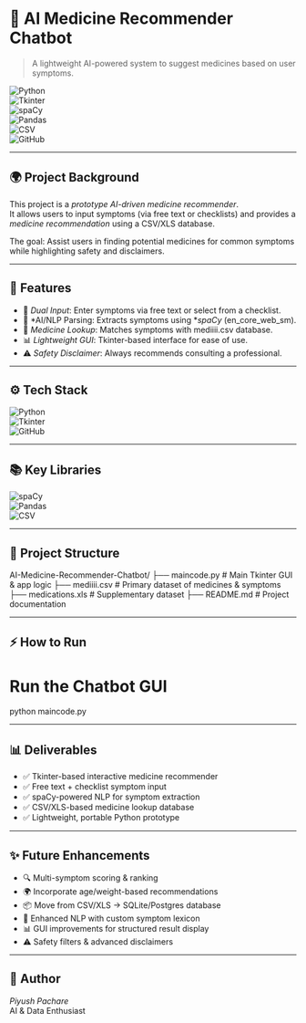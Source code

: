 # 💊 AI Medicine Recommender Chatbot

> A lightweight AI-powered system to suggest medicines based on user symptoms.

![Python](https://img.shields.io/badge/Python-3.x-blue?logo=python)  
![Tkinter](https://img.shields.io/badge/Tkinter-GUI-orange)  
![spaCy](https://img.shields.io/badge/spaCy-NLP-purple)  
![Pandas](https://img.shields.io/badge/Pandas-Data_Processing-lightblue)  
![CSV](https://img.shields.io/badge/CSV-Dataset-green)  
![GitHub](https://img.shields.io/badge/GitHub-Code-black?logo=github)  

---

## 🌍 Project Background
This project is a *prototype AI-driven medicine recommender*.  
It allows users to input symptoms (via free text or checklists) and provides a *medicine recommendation* using a CSV/XLS database.  

The goal: Assist users in finding potential medicines for common symptoms while highlighting safety and disclaimers.

---

## 🚀 Features
- 📝 *Dual Input*: Enter symptoms via free text or select from a checklist.  
- 🧠 *AI/NLP Parsing: Extracts symptoms using **spaCy* (en_core_web_sm).  
- 🔎 *Medicine Lookup*: Matches symptoms with mediiii.csv database.  
- 📊 *Lightweight GUI*: Tkinter-based interface for ease of use.  
- ⚠ *Safety Disclaimer*: Always recommends consulting a professional.  

---

## ⚙ Tech Stack
![Python](https://img.shields.io/badge/Python-3.x-blue?logo=python)  
![Tkinter](https://img.shields.io/badge/Tkinter-GUI-orange)  
![GitHub](https://img.shields.io/badge/GitHub-Code-black?logo=github)  

---

## 📚 Key Libraries
![spaCy](https://img.shields.io/badge/spaCy-NLP-purple)  
![Pandas](https://img.shields.io/badge/Pandas-Data_Processing-lightblue)  
![CSV](https://img.shields.io/badge/CSV-Dataset-green)  

---

## 📂 Project Structure

AI-Medicine-Recommender-Chatbot/
├── maincode.py          # Main Tkinter GUI & app logic
├── mediiii.csv          # Primary dataset of medicines & symptoms
├── medications.xls      # Supplementary dataset
├── README.md            # Project documentation


---

## ⚡ How to Run

# Run the Chatbot GUI
python maincode.py


---

## 📊 Deliverables
- ✅ Tkinter-based interactive medicine recommender  
- ✅ Free text + checklist symptom input  
- ✅ spaCy-powered NLP for symptom extraction  
- ✅ CSV/XLS-based medicine lookup database  
- ✅ Lightweight, portable Python prototype  

---

## ✨ Future Enhancements
- 🔍 Multi-symptom scoring & ranking  
- 🌍 Incorporate age/weight-based recommendations  
- 📦 Move from CSV/XLS → SQLite/Postgres database  
- 🤖 Enhanced NLP with custom symptom lexicon  
- 📊 GUI improvements for structured result display  
- ⚠ Safety filters & advanced disclaimers  

---

## 👤 Author
*Piyush Pachare*  
AI & Data Enthusiast 


